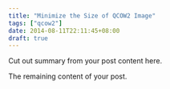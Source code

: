 ```yaml
---
title: "Minimize the Size of QCOW2 Image"
tags: ["qcow2"]
date: 2014-08-11T22:11:45+08:00
draft: true
---
```


Cut out summary from your post content here.

<!--more-->

The remaining content of your post.
